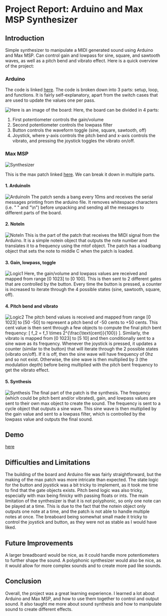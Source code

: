 # Project Report: Arduino and Max MSP Synthesizer

## Introduction
Simple synthesizer to manipulate a MIDI generated sound using Arduino and Max MSP. Can control gain and lowpass for sine, square, and sawtooth waves, as well as a pitch bend and vibrato effect. Here is a quick overview of the project:

### Arduino
The code is linked [here](synthesizer/synthesizer.ino). The code is broken down into 3 parts: setup, loop, and functions. It is fairly self-explanatory, apart from the switch cases that are used to update the values one per pass.

![Here](images/ArduinoBoard.jpg.png) is an image of the board:
Here, the board can be divided in 4 parts:
1. First potentiometer controls the gain/volume
2. Second potentiometer controls the lowpass filter
3. Button controls the waveform toggle (sine, square, sawtooth, off)
4. Joystick, where y-axis controls the pitch bend and x-axis controls the vibrato, and pressing the joystick toggles the vibrato on/off.

### Max MSP
![Synthesizer](images/Patch.png)

This is the max patch linked [here](synthesizer.maxpat). We can break it down in multiple parts.

#### 1. ArduinoIn
![ArduinoIn](images/ArduinoIn.png)
The patch sends a bang every 10ms and receives the serial messages printing from the arduino file. It removes whitespace characters (i.e. " " and "\n") before unpacking and sending all the messages to different parts of the board.

#### 2. NoteIn
![NoteIn](images/NoteIn.png)
This is the part of the patch that receives the MIDI signal from the Arduino. It is a simple notein object that outputs the note number and translates it to a frequency using the mtof object. The patch has a loadbang object that sets the note to middle C when the patch is loaded.

#### 3. Gain, lowpass, toggle
![Logic1](images/Logic1.png)
Here, the gain/volume and lowpass values are received and mapped from range [0 1023] to [0 100]. This is then sent to 2 different gates that are controlled by the button. Every time the button is pressed, a counter is increased to iterate through the 4 possible states (sine, sawtooth, square, off).

#### 4. Pitch bend and vibrato
![Logic2](images/Logic2.png)
The pitch bend values is received and mapped from range [0 1023] to [50 -50] to represent a pitch bend of -50 cents to +50 cents. This cent value is then sent through a few objects to compute the final pitch bent frequency: \[ f_2 = f_1 \times 2^{\frac{\text{cent}}{100}} \]. 
Similarly, the vibrato is mapped from [0 1023] to [5 10] and then conditionally sent to a sine wave as its frequency. Whenever the joystick is pressed, it updates a counter (similar to the button) that will iterate through the 2 possible states (vibrato on/off). If it is off, then the sine wave will have frequency of 0hz and so not exist. Otherwise, the sine wave is then multiplied by 3 (the modulation depth) before being multiplied with the pitch bent frequency to get the vibrato effect.

#### 5. Synthesis
![Synthesis](images/SoundOut.png)
The final part of the patch is the synthesis. The frequency (which could be pitch bent and/or vibrated), gain, and lowpass values are sent to their own max object to create the sound. The frequency is sent to a cycle object that outputs a sine wave. This sine wave is then multiplied by the gain value and sent to a lowpass filter, which is controlled by the lowpass value and outputs the final sound.

## Demo
[here](images/demo.mp4)

## Difficulties and Limitations
The building of the board and Arduino file was fairly straightforward, but the making of the max patch was more intricate than expected. The state logic for the button and joystick was a bit tricky to implement, as it took me time to find that the gate objects exists. Pitch bend logic was also tricky, especially with max being finicky with passing floats or ints. The main limitation of the synthesizer is that it is not polyphonic, so only one note can be played at a time. This is due to the fact that the notein object only outputs one note at a time, and the patch is not able to handle multiple notes at once. The breaboard being somewhat small made it tricky to control the joystick and button, as they were not as stable as I would have liked.

## Future Improvements
A larger breadboard would be nice, as it could handle more potentiometers to further shape the sound. A polyphonic synthesizer would also be nice, as it would allow for more complex sounds and to create more pad like sounds. 

## Conclusion
Overall, the project was a great learning experience. I learned a lot about Arduino and Max MSP, and how to use them together to control and output sound. It also taught me more about sound synthesis and how to manipulate sound to create different effects.